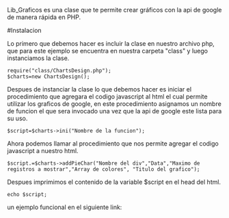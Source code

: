 Lib_Graficos es una clase que te permite crear gráficos con la api de google de manera rápida en PHP.

#Instalacion

Lo primero que debemos hacer es incluir la clase en nuestro archivo php, que para este ejemplo se encuentra en nuestra carpeta "class" y luego instanciamos la clase.

```shell
require("class/ChartsDesign.php");
$charts=new ChartsDesign();
```

Despues de instanciar la clase lo que debemos hacer es iniciar el procedimiento que agregara el codigo javascript al html el cual permite utilizar los graficos de google, en este procedimiento asignamos un nombre de funcion el que sera invocado una vez que la api de google este lista para su uso.

```shell
$script=$charts->ini("Nombre de la funcion");
```

Ahora podemos llamar al procedimiento que nos permite agregar el codigo javascript a nuestro html.

```shell
$script.=$charts->addPieChar("Nombre del div","Data","Maximo de registros a mostrar","Array de colores", "Titulo del grafico");
```


Despues imprimimos el contenido de la variable $script en el head del html.

```shell
echo $script;
```

un ejemplo funcional en el siguiente link: 